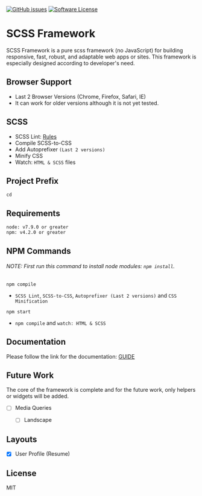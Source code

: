 [![GitHub issues](https://img.shields.io/github/issues/badges/shields.svg)](https://github.com/imransilvake/SCSS-Framework/issues)
[![Software License](https://img.shields.io/badge/license-MIT-blue.svg)](LICENSE)


# SCSS Framework
SCSS Framework is a pure scss framework (no JavaScript) for building responsive, fast, robust, and adaptable web apps or sites. This framework is especially designed according to developer's need.


## Browser Support
 - Last 2 Browser Versions (Chrome, Firefox, Safari, IE)
 - It can work for older versions although it is not yet tested.


## SCSS
  - SCSS Lint: [Rules](https://stylelint.io/user-guide/rules/)
  - Compile SCSS-to-CSS
  - Add Autoprefixer `(Last 2 versions)`
  - Minify CSS
  - Watch: `HTML & SCSS` files
  

## Project Prefix
`cd`


## Requirements
```
node: v7.9.0 or greater
npm: v4.2.0 or greater
```


## NPM Commands

###### NOTE: First run this command to install node modules: `npm install`.
`npm compile`
  - `SCSS Lint`, `SCSS-to-CSS`, `Autoprefixer (Last 2 versions)` and `CSS Minification`

`npm start`
  - `npm compile` and `watch: HTML & SCSS`


## Documentation
Please follow the link for the documentation: [GUIDE](documentation/guide.md)


## Future Work
The core of the framework is complete and for the future work, only helpers or widgets will be added.

- [ ] Media Queries
  - [ ] Landscape


## Layouts
- [X] User Profile (Resume)


## License
MIT

